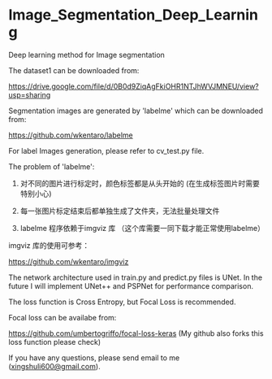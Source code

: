 # Image_Segmentation_Deep_Learning
Deep learning method for Image segmentation

The dataset1 can be downloaded from: 

https://drive.google.com/file/d/0B0d9ZiqAgFkiOHR1NTJhWVJMNEU/view?usp=sharing

Segmentation images are generated by 'labelme' which can be downloaded from: 

https://github.com/wkentaro/labelme

For label Images generation, please refer to cv_test.py file.

The problem of 'labelme':

1. 对不同的图片进行标定时，颜色标签都是从头开始的 (在生成标签图片时需要特别小心)

2. 每一张图片标定结束后都单独生成了文件夹，无法批量处理文件

3. labelme 程序依赖于imgviz 库 （这个库需要一同下载才能正常使用labelme）

imgviz 库的使用可参考： 

https://github.com/wkentaro/imgviz

The network architecture used in train.py and predict.py files is UNet. In the future I will implement UNet++ and PSPNet for performance comparison.

The loss function is Cross Entropy, but Focal Loss is recommended.

Focal loss can be availabe from:

https://github.com/umbertogriffo/focal-loss-keras  (My github also forks this loss function please check)


If you have any questions, please send email to me (xingshuli600@gmail.com).




